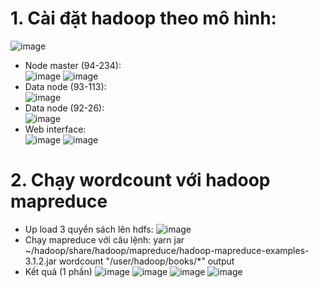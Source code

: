 # 1. Cài đặt hadoop theo mô hình:  
![image](https://github.com/namdeptrai1102/DE_internship/assets/109681639/1c403a12-a052-4411-9c0f-5d6fcbb42d6f)
- Node master (94-234):  
  ![image](https://github.com/namdeptrai1102/DE_internship/assets/109681639/f4884057-1505-44a6-9960-8288229a3642)
  ![image](https://github.com/namdeptrai1102/DE_internship/assets/109681639/4ec72224-4bb4-4437-98ee-6c2ac6af3a31)
- Data node (93-113):  
  ![image](https://github.com/namdeptrai1102/DE_internship/assets/109681639/cb49d0bf-e6df-41c3-b8ca-0275694e928e)
- Data node (92-26):  
  ![image](https://github.com/namdeptrai1102/DE_internship/assets/109681639/14e06512-a17f-409e-af38-49a5a3c608d1)
- Web interface:  
  ![image](https://github.com/namdeptrai1102/DE_internship/assets/109681639/5f23f807-89aa-49c2-a1b2-c43e42c15527)
  ![image](https://github.com/namdeptrai1102/DE_internship/assets/109681639/eca67662-6ac5-4ee1-8e53-a8fc919b5214)
# 2. Chạy wordcount với hadoop mapreduce
- Up load 3 quyển sách lên hdfs:
![image](https://github.com/namdeptrai1102/DE_internship/assets/109681639/f2004af1-5962-4e59-8137-acaccf7b0a32)
- Chạy mapreduce với câu lệnh: yarn jar ~/hadoop/share/hadoop/mapreduce/hadoop-mapreduce-examples-3.1.2.jar wordcount "/user/hadoop/books/*" output
- Kết quả (1 phần)
  ![image](https://github.com/namdeptrai1102/DE_internship/assets/109681639/98109b70-cef1-4e63-85f3-69e0cf43b757) ![image](https://github.com/namdeptrai1102/DE_internship/assets/109681639/13e46479-5951-4c3b-8123-9e0b8b98d2e1) ![image](https://github.com/namdeptrai1102/DE_internship/assets/109681639/da22bced-26cf-4f02-847d-58e8d9eadd20) ![image](https://github.com/namdeptrai1102/DE_internship/assets/109681639/ce4e1cb0-c6af-4a69-a976-6d7d665500fa)



  
